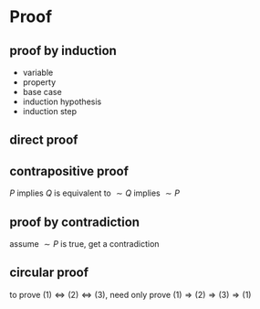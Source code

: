 # Proof

## proof by induction

- variable
- property
- base case
- induction hypothesis
- induction step

## direct proof

## contrapositive proof

$P$ implies $Q$ is equivalent to $\sim Q$ implies $\sim P$

## proof by contradiction

assume $\sim P$ is true, get a contradiction

## circular proof

to prove $(1) ⇔ (2) ⇔ (3)$, need only prove $(1) ⇒ (2) ⇒ (3) ⇒ (1)$
